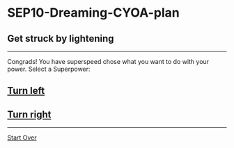# SEP10-Dreaming-CYOA-plan
## Get struck by lightening
---
Congrads! You have superspeed chose what you want to do with your power.
Select a Superpower:
## [Turn left ](turn-left.md)
## [Turn right](turn-right.md)
---
[Start Over](../home.md)


